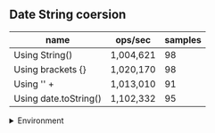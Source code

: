 ## Date String coersion

|name|ops/sec|samples|
|-|-|-|
|Using String()|1,004,621|98|
|Using brackets {}|1,020,170|98|
|Using '' + |1,013,010|91|
|Using date.toString()|1,102,332|95|


<details>
<summary>Environment</summary>

* __Machine:__ linux x64 | 4 vCPUs | 7.6GB Mem
* __Run:__ Tue Nov 07 2023 19:26:01 GMT+0000 (Coordinated Universal Time)
</details>

<!--
{"environment":{"platform":"linux","arch":"x64","cpus":4,"totalMemory":7.6085662841796875},"benchmarks":[{"name":"Using String()","opsSec":1004621.2172862835,"samples":6},{"name":"Using brackets {}","opsSec":1020169.9430967006,"samples":6},{"name":"Using '' + ","opsSec":1013009.9543819001,"samples":6},{"name":"Using date.toString()","opsSec":1102332.4309854454,"samples":7}]}-->
